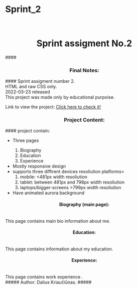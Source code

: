 # Sprint_2
<br>

<h1 align="center"> Sprint assigment No.2 </h1>
####
<h3 align="center">Final Notes: </h3> 
####
<span>Sprint assigment number 2. </span>
<br>
<span>HTML and raw CSS only. </span>
<br>
<span>2022-03-23 released </span>
<br>
<span>This project was made only by educational purpoise. </span>
<br>

<span> Link to view the project: <a href="https://xelderx.github.io/Sprint_2/Web_CV_main.html">Click here to check it! </a> </span>
<br>
####
<h3 align="center">Project Content: </h3> 
####
<span> project contain: </span>
<br>
<ul>
  <li>Three pages</li>
  <ol>
    <li>Biography</li>
    <li>Education</li>
    <li>Experience</li>
  </ol>
  <li>Mostly responsive design</li> 
  <li> supports three diffirent devices resoliution platforms>
    <ol>
      <li>mobile: <481px width resoliution</li>
      <li>tablet:  between  481px and 798px width resoliution</li>
      <li> laptops/bigger-screens >799px width resoliution</li>
    </ol>
  <li> Have animated aurora background </li>
    </ul>
    <h4 align="center">Biography (main page): </h3> 
    <br>
    <span> This page contains main bio information about me.    </span>
    <br>
    <h4 align="center">Education: </h3> 
    <br>
    <span> This page contains  information about my education.    </span>
    <br>
    <h4 align="center">Experience: </h3> 
    <br>
    <span> This page contains work experience .</span>
    <br>
    #####
    <span>Author: Dalius Kriaučiūnas.  </span>
    #####
    

